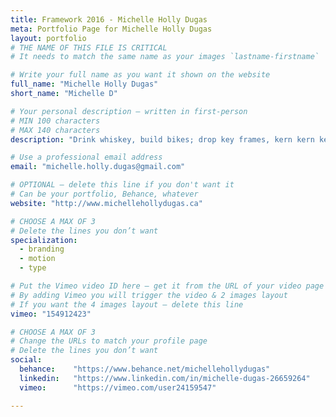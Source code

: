 ```yaml
---
title: Framework 2016 - Michelle Holly Dugas
meta: Portfolio Page for Michelle Holly Dugas
layout: portfolio
# THE NAME OF THIS FILE IS CRITICAL
# It needs to match the same name as your images `lastname-firstname`

# Write your full name as you want it shown on the website
full_name: "Michelle Holly Dugas"
short_name: "Michelle D"

# Your personal description — written in first-person
# MIN 100 characters
# MAX 140 characters
description: "Drink whiskey, build bikes; drop key frames, kern kern kern."

# Use a professional email address
email: "michelle.holly.dugas@gmail.com"

# OPTIONAL — delete this line if you don't want it
# Can be your portfolio, Behance, whatever
website: "http://www.michellehollydugas.ca"

# CHOOSE A MAX OF 3
# Delete the lines you don’t want
specialization:
  - branding
  - motion
  - type

# Put the Vimeo video ID here — get it from the URL of your video page
# By adding Vimeo you will trigger the video & 2 images layout
# If you want the 4 images layout — delete this line
vimeo: "154912423"

# CHOOSE A MAX OF 3
# Change the URLs to match your profile page
# Delete the lines you don’t want
social:
  behance:    "https://www.behance.net/michellehollydugas"
  linkedin:   "https://www.linkedin.com/in/michelle-dugas-26659264"
  vimeo:      "https://vimeo.com/user24159547"

---
```

